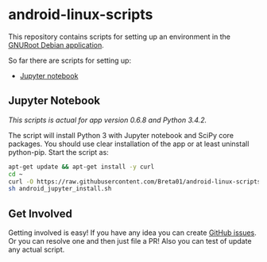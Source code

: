 # android-linux-scripts
This repository contains scripts for setting up an environment in the [GNURoot Debian application](https://play.google.com/store/apps/details?id=com.gnuroot.debian).

So far there are scripts for setting up:

 - [Jupyter notebook](com/Breta01/android-linux-scripts#Jupyter-Notebook)

## Jupyter Notebook
*This scripts is actual for app version 0.6.8 and Python 3.4.2.*

The script will install Python 3 with Jupyter notebook and SciPy core packages.
You should use clear installation of the app or at least uninstall python-pip. Start the script as:
```bash
apt-get update && apt-get install -y curl
cd ~
curl -O https://raw.githubusercontent.com/Breta01/android-linux-scripts/master/android_jupyter_install.sh
sh android_jupyter_install.sh
```

## Get Involved
Getting involved is easy! If you have any idea you can create [GitHub issues](https://github.com/Breta01/android-linux-scripts/issues). Or you can resolve one and then just file a PR! Also you can test of update any actual script.
